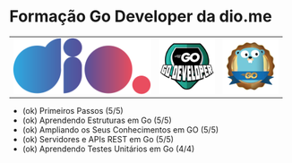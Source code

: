 # Formação Go Developer da dio.me
<table>
    <tr>
        <td><img height="100" src='./some_images/diologo.svg'></td>
        <td><img height="100" src='./some_images/godev.webp'></td>
        <td><img height="100" src='./some_images/gologo.webp'></td>
    </tr>
</table>

- (ok) Primeiros Passos (5/5)
- (ok) Aprendendo Estruturas em Go (5/5)
- (ok) Ampliando os Seus Conhecimentos em GO (5/5)
- (ok) Servidores e APIs REST em Go (5/5)
- (ok) Aprendendo Testes Unitários em Go (4/4)
